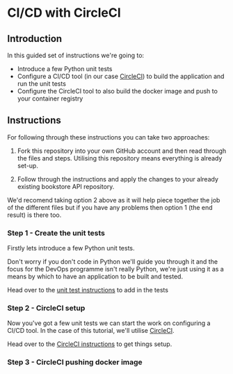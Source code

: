 # CI/CD with CircleCI

## Introduction

In this guided set of instructions we're going to:

* Introduce a few Python unit tests 
* Configure a CI/CD tool (in our case [CircleCI](https://circleci.com/)) to build the application and run the unit tests
* Configure the CircleCI tool to also build the docker image and push to your container registry

## Instructions

For following through these instructions you can take two approaches:

1. Fork this repository into your own GitHub account and then read through the files and steps. Utilising this repository means everything is already set-up.

2. Follow through the instructions and apply the changes to your already existing bookstore API repository.

We'd recomend taking option 2 above as it will help piece together the job of the different files but if you have any problems then option 1 (the end result) is there too.

### Step 1 - Create the unit tests

Firstly lets introduce a few Python unit tests. 

Don't worry if you don't code in Python we'll guide you through it and the focus for the DevOps programme isn't really Python, we're just using it as a means by which to have an application to be built and tested.

Head over to the [unit test instructions](./docs/UNITTESTS.md) to add in the tests

### Step 2 - CircleCI setup

Now you've got a few unit tests we can start the work on configuring a CI/CD tool. In the case of this tutorial, we'll utilise [CircleCI](https://circleci.com/).

Head over to the [CircleCI instructions](./docs/CICD.md) to get things setup.

### Step 3 - CircleCI pushing docker image